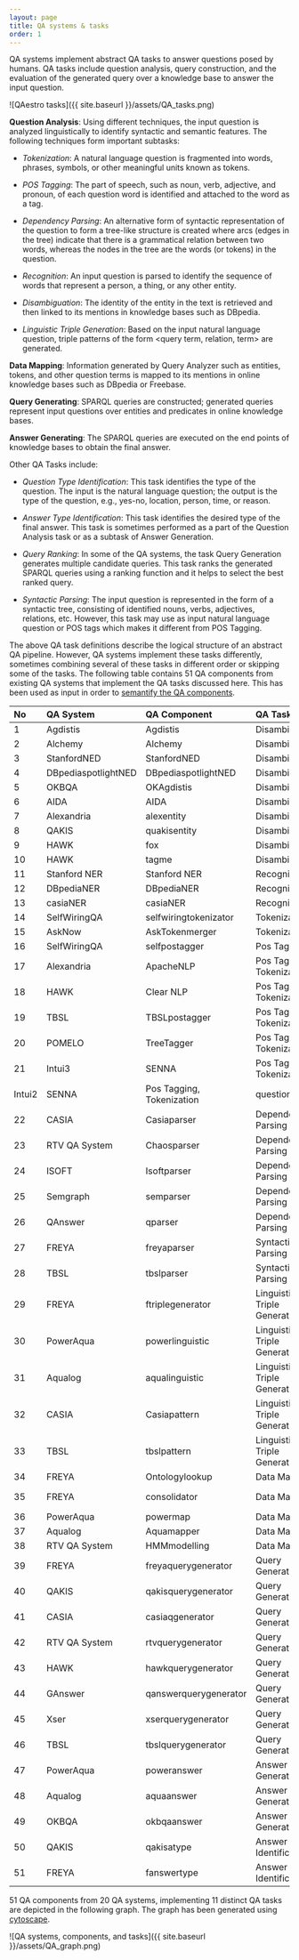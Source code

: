 ```yaml
---
layout: page
title: QA systems & tasks
order: 1
---
```


QA systems implement abstract QA tasks to answer questions posed by humans. QA tasks include question analysis, query construction, and the evaluation of the generated query over a knowledge base to answer the input question.

![QAestro tasks]({{ site.baseurl }}/assets/QA_tasks.png)

__Question Analysis__: Using different techniques, the input question is analyzed linguistically to identify syntactic and semantic features. The following techniques form important subtasks:

- _Tokenization_: A natural language question is fragmented into words, phrases, symbols, or other meaningful units known as tokens.

- _POS Tagging_: The part of speech, such as noun, verb, adjective, and pronoun, of each question word is identified and attached to the word as a tag.

- _Dependency Parsing_: An alternative form of syntactic representation of the question to form a tree-like structure is created where arcs (edges in the tree) indicate that there is a grammatical relation between two words, whereas the nodes in the tree are the words (or tokens) in the question. 

- _Recognition_: An input question is parsed to identify the sequence of words that represent a person, a thing, or any other entity.

- _Disambiguation_: The identity of the entity in the text is retrieved and then linked to its mentions in knowledge bases such as DBpedia.

- _Linguistic Triple Generation_: Based on the input natural language question, triple patterns of the form <query term, relation, term> are generated.

__Data Mapping__: Information generated by Query Analyzer such as entities, tokens, and other question terms is mapped to its mentions in online knowledge bases such as DBpedia or Freebase.

__Query Generating__: SPARQL queries are constructed; generated queries represent input questions over entities and predicates in online knowledge bases. 

__Answer Generating__: The SPARQL queries are executed on the end points of knowledge bases to obtain the final answer. 

Other QA Tasks include:

- _Question Type Identification_: This task identifies the type of the question. The input is the natural language question; the output is the type of the question, e.g., yes-no, location, person, time, or reason.

- _Answer Type Identification_: This task identifies the desired type of the final answer. This task is sometimes performed as a part of the Question Analysis task or as a subtask of Answer Generation.

- _Query Ranking_: In some of the QA systems, the task Query Generation generates multiple candidate queries. This task ranks the generated SPARQL queries using a ranking function and it helps to select the best ranked query.

- _Syntactic Parsing_: The input question is represented in the form of a syntactic tree, consisting of identified nouns, verbs, adjectives, relations, etc. However, this task may use as input natural language question or POS tags which makes it different from POS Tagging. 

The above QA task definitions describe the logical structure of an abstract QA pipeline. However, QA systems implement these tasks differently, sometimes combining several of these tasks in different order or skipping some of the tasks. The following table contains 51 QA components from existing QA systems that implement the QA tasks discussed here. This has been used as input in order to [semantify the QA components](/QAestro/qacomponents).

No| QA System            | QA Component              | QA Task       | Input           | Output                |
:-|:---------------------|:--------------------------|:--------------|:----------------|:----------------------|
1 |Agdistis|Agdistis|Disambiguation|question, entity|disambiguatedentitities
2 |Alchemy|Alchemy|Disambiguation|question|disambiguatedentitities
3 |StanfordNED|StanfordNED|Disambiguation|question|disambiguatedentitities
4 |DBpediaspotlightNED|DBpediaspotlightNED|Disambiguation|question, entity|disambiguatedentitities
5 |OKBQA|OKAgdistis|Disambiguation|template|disambiguatedentitities
6 |AIDA|AIDA|Disambiguation|question|disambiguatedentitities
7 |Alexandria|alexentity|Disambiguation|question|disambiguatedentitities
8 |QAKIS|quakisentity|Disambiguation|question|disambiguatedentitities
9 |HAWK|fox|Disambiguation|question|disambiguatedentitities
10|HAWK|tagme|Disambiguation|question|disambiguatedentitities
11|Stanford NER|Stanford NER|Recognition|question|entity
12|DBpediaNER|DBpediaNER|Recognition|question|entity
13|casiaNER|casiaNER|Recognition|question|entity
14|SelfWiringQA|selfwiringtokenizator|Tokenization|question|token
15|AskNow|AskTokenmerger|Tokenization|token|token
16|SelfWiringQA|selfpostagger|Pos Tagging|token|postag
17|Alexandria|ApacheNLP|Pos Tagging, Tokenization|question|postag, token
18|HAWK|Clear NLP|Pos Tagging, Tokenization|question|postag, token
19|TBSL|TBSLpostagger|Pos Tagging, Tokenization|question|postag, token
20|POMELO|TreeTagger|Pos Tagging, Tokenization|question|postag, token
21|Intui3|SENNA|Pos Tagging, Tokenization|question|postag, token
  |Intui2|SENNA|Pos Tagging, Tokenization|question|postag, token
22|CASIA|Casiaparser|Dependency Parsing|question, entity|dependencygraph
23|RTV QA System|Chaosparser|Dependency Parsing|question|dependencygraph
24|ISOFT|Isoftparser|Dependency Parsing|question|dependencygraph
25|Semgraph|semparser|Dependency Parsing|question|dependencygraph
26|QAnswer|qparser|Dependency Parsing|question|dependencygraph
27|FREYA|freyaparser|Syntactic Parsing|question|syntacticgraph
28|TBSL|tbslparser|Syntactic Parsing|question, postag, token|syntacticgraph
29|FREYA|ftriplegenerator|Linguistic Triple Generation|ontologyconcepts|triplepatterns
30|PowerAqua|powerlinguistic|Linguistic Triple Generation|question|linguistictripleform
31|Aqualog|aqualinguistic|Linguistic Triple Generation|question|linguistictripleform
32|CASIA|Casiapattern|Linguistic Triple Generation|dependencygraphh|triplepatterns
33|TBSL|tbslpattern|Linguistic Triple Generation|syntacticgraph|triplepatterns
34|FREYA|Ontologylookup|Data Mapping|question|ontologyconcept
35|FREYA|consolidator|Data Mapping|ontologyconcept, potentialontologyconcepts|ontologyconcept
36|PowerAqua|powermap|Data Mapping|linguistictripleform|mappingtable
37|Aqualog|Aquamapper|Data Mapping|linguistictripleform|mappingtable
38|RTV QA System|HMMmodelling|Data Mapping|potentialontologyconcepts|ontologyconcept
39|FREYA|freyaquerygenerator|Query Generation|triplepattern|sparql
40|QAKIS|qakisquerygenerator|Query Generation|triplepattern|sparql
41|CASIA|casiaqgenerator|Query Generation|ontologytriples, questiontype|sparql
42|RTV QA System|rtvquerygenerator|Query Generation|ontologyconcepts, answertype|sparql
43|HAWK|hawkquerygenerator|Query Generation|dependencygraphh|sparql
44|GAnswer|qanswerquerygenerator|Query Generation|querygraph|sparql
45|Xser|xserquerygenerator|Query Generation|dependencygraphh|sparql
46|TBSL|tbslquerygenerator|Query Generation|syntacticgraph|sparql
47|PowerAqua|poweranswer|Answer Generation|mappingtable|fnalanswer
48|Aqualog|aquaanswer|Answer Generation|mappingtable|fnalanswer
49|OKBQA|okbqaanswer|Answer Generation|sparql|finalanswer
50|QAKIS|qakisatype|Answer Type Identification|question|answertype
51|FREYA|fanswertype|Answer Type Identification|ontologyconcept|answetype

<!-- 51 QA components from 20 QA systems, implementing 11 distinct QA tasks are depicted in [this graph](https://goo.gl/GzEPtt). -->
51 QA components from 20 QA systems, implementing 11 distinct QA tasks are depicted in the following graph. The graph has been generated using [cytoscape](http://www.cytoscape.org/).

![QA systems, components, and tasks]({{ site.baseurl }}/assets/QA_graph.png)

